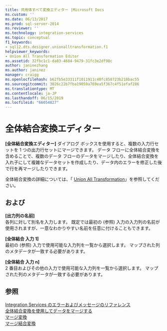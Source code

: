 ```yaml
---
title: 共用体すべて変換エディター |Microsoft Docs
ms.custom: ''
ms.date: 06/13/2017
ms.prod: sql-server-2014
ms.reviewer: ''
ms.technology: integration-services
ms.topic: conceptual
f1_keywords:
- sql12.dts.designer.unionalltransformation.f1
helpviewer_keywords:
- Union All Transformation Editor
ms.assetid: 32fbc1c1-da83-4684-9479-31fc3e2df98c
author: janinezhang
ms.author: janinez
manager: craigg
ms.openlocfilehash: b62fb5e33311f1011911c40fc858723b218bac55
ms.sourcegitcommit: 3026c22b7fba19059a769ea5f367c4f51efaf286
ms.translationtype: MT
ms.contentlocale: ja-JP
ms.lasthandoff: 06/15/2019
ms.locfileid: "66054827"
---
```

# <a name="union-all-transformation-editor"></a>全体結合変換エディター
  **[全体結合変換エディター]** ダイアログ ボックスを使用すると、複数の入力行セットを 1 つの出力行セットにマージできます。 データ フローに全体結合変換を含めることで、複数のデータ フローのデータをマージしたり、全体結合変換を入れ子にして複雑なデータセットを作成したり、データ内のエラーを修正した後で行を再マージしたりできます。  
  
 全体結合変換の詳細については、「 [Union All Transformation](data-flow/transformations/union-all-transformation.md)」を参照してください。  
  
## <a name="options"></a>および  
 **[出力列の名前]**  
 各列に対して別名を入力します。 既定では最初の (参照) 入力の入力列の名前が使用されますが、一意なわかりやすい名前を任意に付けることもできます。  
  
 **[全体結合 入力 1]**  
 最初の (参照) 入力で使用可能な入力列を一覧から選択します。 マップされた列のメタデータが一致する必要があります。  
  
 **[全体結合 入力 n]**  
 2 番目およびその他の入力で使用可能な入力列を一覧から選択します。 マップされた列のメタデータが一致する必要があります。  
  
## <a name="see-also"></a>参照  
 [Integration Services のエラーおよびメッセージのリファレンス](../../2014/integration-services/integration-services-error-and-message-reference.md)   
 [全体結合変換を使用してデータをマージする](data-flow/transformations/merge-data-by-using-the-union-all-transformation.md)   
 [マージ変換](data-flow/transformations/merge-transformation.md)   
 [マージ結合変換](data-flow/transformations/merge-join-transformation.md)  
  
  
